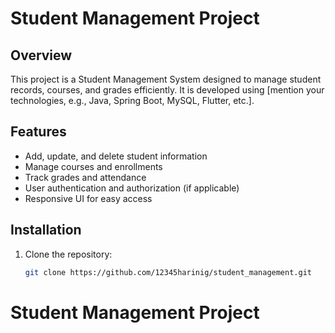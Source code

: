 # Student Management Project

## Overview
This project is a Student Management System designed to manage student records, courses, and grades efficiently. It is developed using [mention your technologies, e.g., Java, Spring Boot, MySQL, Flutter, etc.].

## Features
- Add, update, and delete student information
- Manage courses and enrollments
- Track grades and attendance
- User authentication and authorization (if applicable)
- Responsive UI for easy access

## Installation
1. Clone the repository:
   ```bash
   git clone https://github.com/12345harinig/student_management.git
# Student Management Project
